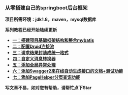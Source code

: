  

### **从零搭建自己的springboot后台框架** 


 **项目所需环境：jdk1.8，maven，mysql数据库** 

 **系列教程已经开始陆续更新** 


- [ **一：搭建项目基础框架结构和整合mybatis** ](https://juejin.im/post/5ad6b3c3f265da237c696ba0)
- [ **二：配置Druid连接池**  ](https://juejin.im/post/5ad703686fb9a028dd4ec453)
- [ **三：请求结果封装成统一格式** ](https://juejin.im/post/5ad7ed676fb9a045dd1f0450)
- [ **四：自定义消息转换器** ](https://juejin.im/post/5ad811e66fb9a0460138ceb1)
- [ **五：添加全局异常处理** ](https://juejin.im/post/5ad9bad1518825671951d967)
- [ **六：添加Swagger2来在线自动生成接口的文档+测试功能** ](https://juejin.im/post/5adb00195188256736147e03)
- [ **七：添加PageHelper分页查询功能** ](https://juejin.im/post/5adc585c6fb9a07ac23a5397)

 **写文章不易，如对您有帮助，请帮忙点下Star** 